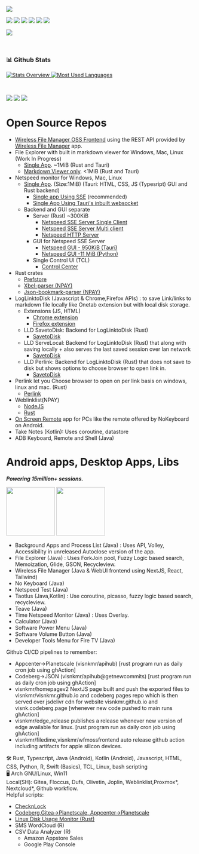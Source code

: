 ![](https://komarev.com/ghpvc/?username=visnkmr)
      
[![](https://img.shields.io/badge/-Linkedin-blue?style=flat-square&logo=Linkedin&logoColor=white)](https://www.linkedin.com/in/vishnunk-59124/)
[![](https://img.shields.io/badge/-Telegram-white?style=flat-square&logo=telegram)](https://vishnunkmr.t.me/)
[![](https://img.shields.io/badge/-Codeberg-white?style=flat-square&logo=codeberg)](https://codeberg.org/visnk)
[![](https://img.shields.io/badge/-Youtube-red?style=flat-square&logo=youtube)](https://youtube.com/@vishnunk)
[![](https://img.shields.io/badge/-Website-white?&style=flat-square&logo=Google-Chrome)](https://visnk.pages.dev/)
[![](https://img.shields.io/badge/-Gmail-white?&style=flat-square&logo=Gmail)](mailto:visnkmr@gmail.com)

[![](https://data.jsdelivr.com/v1/package/gh/vishnunkmr/quickupdates/badge)](https://www.jsdelivr.com/package/gh/vishnunkmr/quickupdates)

<br>


### 📊 Github Stats
<a href='https://github.com/rahul-jha98/github-stats-transparent'>
  
![Stats Overview](https://cdn.jsdelivr.net/gh/visnkmr/github-stats-transparent@output/generated/overview.svg)
![Most Used Languages](https://cdn.jsdelivr.net/gh/visnkmr/github-stats-transparent@output/generated/languages.svg)

</a>

<br>

![](https://cdn.jsdelivr.net/gh/visnkmr/visnkmr.github.io@main/appstore/images/bapl.png) 
![](https://cdn.jsdelivr.net/gh/visnkmr/visnkmr.github.io@main/appstore/images/pm.png) 
![](https://cdn.jsdelivr.net/gh/visnkmr/visnkmr.github.io@main/appstore/images/nokb.png) 
      
# Open Source Repos    
  - [Wireless File Manager OSS Frontend](https://github.com/visnkmr/wfmossfrontend) using the REST API provided by [Wireless File Manager](https://github.com/visnkmr/wfm) app.
  - File Explorer with built in markdown viewer for Windows, Mac, Linux (Work In Progress)
      - [Single App](https://github.com/visnkmr/filedime). ~1MiB (Rust and Tauri)
      - [Markdown Viewer only](https://github.com/visnkmr/markdown_viewer_pc/). <1MiB (Rust and Tauri)
  - Netspeed monitor for Windows, Mac, Linux
      - [Single App](https://github.com/visnkmr/netspeed_pc/releases/latest). (Size:1MiB) (Tauri: HTML, CSS, JS (Typesript) GUI and Rust backend)
        - [Single app Using SSE](https://github.com/visnkmr/netspeed_pc) (recommended)
        - [Single App Using Tauri's inbuilt websocket](https://github.com/visnkmr/netspeed_tauri_websocket)
      - Backend and GUI separate
          - Server (Rust) ~300KiB
            - [Netspeed SSE Server Single Client](https://github.com/visnkmr/netspeed_server/releases/latest)
            - [Netspeed SSE Server Multi client](https://github.com/visnkmr/netspeed_server/tree/multi_sse_atomic)
            - [Netspeed HTTP Server](https://github.com/visnkmr/netspeed_server_http/releases/latest)  
          - GUI for Netspeed SSE Server
            - [Netspeed GUI - 950KiB (Tauri)](https://github.com/visnkmr/netspeed_gui/releases/latest)
            - [Netspeed GUI -11 MiB (Python)](https://github.com/visnkmr/ns_gui/releases/latest)  
          - Single Control UI (TCL)
            - [Control Center](https://github.com/visnkmr/netspeed_monitor_control_center)
  - Rust crates
    - [Prefstore](https://github.com/visnkmr/prefstore) 
    - [Xbel-parser (NPAY)](#)
    - [Json-bookmark-parser (NPAY)](#)
  - LogLinktoDisk (Javascript & Chrome,Firefox APIs) : to save Link/links to markdown file locally like Onetab extension but with local disk storage.
    - Extensions (JS, HTML)
      - [Chrome extension](https://github.com/visnkmr/LogLink2Disk_chrome)
      - [Firefox extension](https://github.com/visnkmr/LogLink2Disk_Firefox_extension)
    - LLD SavetoDisk: Backend for LogLinktoDisk (Rust)
      - [SavetoDisk](https://github.com/visnkmr/savetodisk)
    - LLD ServeLocal: Backend for LogLinktoDisk (Rust) that along with saving locally + also serves the last saved session over lan network
      - [SavetoDisk](https://github.com/visnkmr/savetodisk/tree/serve_markdowns)
    - LLD Perlink: Backend for LogLinktoDisk (Rust) that does not save to disk but shows options to choose browser to open link in.
      - [SavetoDisk](https://github.com/visnkmr/savetodisk/tree/open_link_in)
  - Perlink let you Choose browser to open on per link basis on windows, linux and mac. (Rust)
    - [Perlink](https://github.com/visnkmr/perlink)   
  - Weblinklist(NPAY)
    - [NodeJS](#)
    - [Rust](#)
  - [On Screen Remote](https://github.com/visnkmr/onscreenkeyboard) app for PCs like the remote offered by NoKeyboard on Android.
  - Take Notes (Kotlin): Uses coroutine, datastore
  - ADB Keyboard, Remote and Shell (Java)
      
# Android apps, Desktop Apps, Libs

<b><i>Powering 15million+ sessions.</i></b>

  <div>
    <a href="https://play.google.com/store/apps/developer?id=Vishnu+N+K"><img width="130px" src="https://play.google.com/intl/en_us/badges/images/badge_new.png" class="storebs bmargins" /></a>
              <a  href="https://www.amazon.com/gp/mas/dl/android?p=io.github.visnkmr.bapl&showAll=1"><img width="130px" src="https://images-na.ssl-images-amazon.com/images/G/01/mobile-apps/devportal2/res/images/amazon-appstore-badge-english-white.png" class="storebs bmargins" /></a>
<!--                   <a  href="https://apps.microsoft.com/store/search?publisher=Vishnu%20N%20K"><img width="130px" src="https://get.microsoft.com/images/en-us%20dark.svg" class="storebs bmargins" /></a> -->
  </div>
    
    
- Background Apps and Process List (Java) : Uses API, Volley, Accessibility in unreleased Autoclose version of the app.
- File Explorer (Java) : Uses ForkJoin pool, Fuzzy Logic based search, Memoization, Glide, GSON, Recycleview.
- Wireless File Manager (Java & WebUI frontend using NextJS, React, Tailwind)
- No Keyboard (Java)
- Netspeed Test (Java)
- Taotlus (Java,Kotlin) : Use coroutine, picasso, fuzzy logic based search, recycleview.
- Teave (Java)
- Time Netspeed Monitor (Java) : Uses Overlay.
- Calculator (Java)
- Software Power Menu (Java)
- Software Volume Button (Java)
- Developer Tools Menu for Fire TV (Java)

Github CI/CD pipelines to remember:
- Appcenter->Planetscale (visnkmr/apihub) [rust program run as daily cron job using ghAction]
- Codeberg->JSON (visnkmr/apihub@getnewcommits) [rust program run as daily cron job using ghAction]
- visnkmr/homepagev2 NextJS page built and push the exported files to visnkmr/visnkmr.github.io and codeberg pages repo which is then served over jsdelivr cdn for website visnkmr.github.io and visnk.codeberg.page [whenever new code pushed to main runs ghAction]
- visnkmr/edge_release publishes a release whenever new version of edge available for linux. [rust program run as daily cron job using ghAction]
- visnkmr/filedime,visnkmr/wfmossfrontend auto release github action including artifacts for apple silicon devices.
   
🛠️ Rust, Typescript, Java (Android), Kotlin  (Android), Javascript, HTML, CSS, Python, R, Swift (Basics), TCL, Linux, bash scripting  
🖥️ Arch GNU/Linux, Win11  
Local(SH): Gitea, Floccus, Dufs, Olivetin, Joplin, Weblinklist,Proxmox*, Nextcloud*, Github workflow.  
Helpful scripts: 
  - [ChecknLock](https://github.com/visnkmr/checknlock)
  - [Codeberg,Gitea->Planetscale, Appcenter->Planetscale](https://github.com/visnkmr/apihub)
  - [Linux Disk Usage Monitor (Rust)](https://github.com/visnkmr/dude)
  - SMS WordCloud (R)
  - CSV Data Analyzer (R)
    - Amazon Appstore Sales 
    - Google Play Console
<!--
**visnkmr/visnkmr** is a ✨ _special_ ✨ repository because its `README.md` (this file) appears on your GitHub profile.

Here are some ideas to get you started:

- 🔭 I’m currently working on ...
- 🌱 I’m currently learning ...
- 👯 I’m looking to collaborate on ...
- 🤔 I’m looking for help with ...
- 💬 Ask me about ...
- 📫 How to reach me: ...
- 😄 Pronouns: ...
- ⚡ Fun fact: ...
-->
